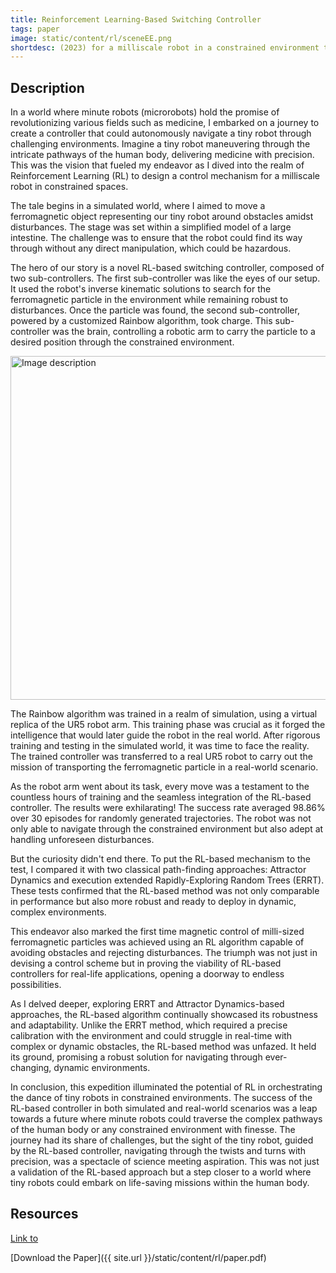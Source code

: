 ```yaml
---
title: Reinforcement Learning-Based Switching Controller 
tags: paper
image: static/content/rl/sceneEE.png
shortdesc: (2023) for a milliscale robot in a constrained environment to autonomously move a ferromagnetic object representing a milliscale robot, around obstacles within a constrained environment in the presence of disturbances. 
---
```


<div class="justify-text">

## Description


In a world where minute robots (microrobots) hold the promise of revolutionizing various fields such as medicine, I embarked on a journey to create a controller that could autonomously navigate a tiny robot through challenging environments. Imagine a tiny robot maneuvering through the intricate pathways of the human body, delivering medicine with precision. This was the vision that fueled my endeavor as I dived into the realm of Reinforcement Learning (RL) to design a control mechanism for a milliscale robot in constrained spaces.

The tale begins in a simulated world, where I aimed to move a ferromagnetic object representing our tiny robot around obstacles amidst disturbances. The stage was set within a simplified model of a large intestine. The challenge was to ensure that the robot could find its way through without any direct manipulation, which could be hazardous.

The hero of our story is a novel RL-based switching controller, composed of two sub-controllers. The first sub-controller was like the eyes of our setup. It used the robot's inverse kinematic solutions to search for the ferromagnetic particle in the environment while remaining robust to disturbances. Once the particle was found, the second sub-controller, powered by a customized Rainbow algorithm, took charge. This sub-controller was the brain, controlling a robotic arm to carry the particle to a desired position through the constrained environment.

<img src="{{ site.url }}/static/content/rl/ERRT_v2.jpg" style="width:550px;height:auto;" alt="Image description" />

The Rainbow algorithm was trained in a realm of simulation, using a virtual replica of the UR5 robot arm. This training phase was crucial as it forged the intelligence that would later guide the robot in the real world. After rigorous training and testing in the simulated world, it was time to face the reality. The trained controller was transferred to a real UR5 robot to carry out the mission of transporting the ferromagnetic particle in a real-world scenario.

As the robot arm went about its task, every move was a testament to the countless hours of training and the seamless integration of the RL-based controller. The results were exhilarating! The success rate averaged 98.86% over 30 episodes for randomly generated trajectories. The robot was not only able to navigate through the constrained environment but also adept at handling unforeseen disturbances.

But the curiosity didn't end there. To put the RL-based mechanism to the test, I compared it with two classical path-finding approaches: Attractor Dynamics and execution extended Rapidly-Exploring Random Trees (ERRT). These tests confirmed that the RL-based method was not only comparable in performance but also more robust and ready to deploy in dynamic, complex environments.

This endeavor also marked the first time magnetic control of milli-sized ferromagnetic particles was achieved using an RL algorithm capable of avoiding obstacles and rejecting disturbances. The triumph was not just in devising a control scheme but in proving the viability of RL-based controllers for real-life applications, opening a doorway to endless possibilities.

As I delved deeper, exploring ERRT and Attractor Dynamics-based approaches, the RL-based algorithm continually showcased its robustness and adaptability. Unlike the ERRT method, which required a precise calibration with the environment and could struggle in real-time with complex or dynamic obstacles, the RL-based method was unfazed. It held its ground, promising a robust solution for navigating through ever-changing, dynamic environments.

In conclusion, this expedition illuminated the potential of RL in orchestrating the dance of tiny robots in constrained environments. The success of the RL-based controller in both simulated and real-world scenarios was a leap towards a future where minute robots could traverse the complex pathways of the human body or any constrained environment with finesse. The journey had its share of challenges, but the sight of the tiny robot, guided by the RL-based controller, navigating through the twists and turns with precision, was a spectacle of science meeting aspiration. This was not just a validation of the RL-based approach but a step closer to a world where tiny robots could embark on life-saving missions within the human body.

<div>


## <span id="Resources">Resources</span>

<a class="ieee-logo" href="https://ieeexplore.ieee.org/abstract/document/10081280/authors#authors">Link to</a>

[Download the Paper]({{ site.url }}/static/content/rl/paper.pdf)


